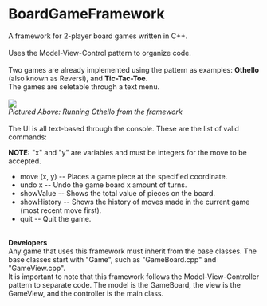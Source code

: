# BoardGameFramework
A framework for 2-player board games written in C++.
<br><br>
Uses the Model-View-Control pattern to organize code.
<br><br>
Two games are already implemented using the pattern as examples: <b>Othello</b> (also known as Reversi), and <b>Tic-Tac-Toe</b>. 
<br>
The games are seletable through a text menu.
<br><br>
<img src = http://i.imgur.com/SLXHUro.png>
<br>
<i>Pictured Above: Running Othello from the framework</i>
<br><br>
The UI is all text-based through the console. These are the list of valid commands:

<b>NOTE:</b> "x" and "y" are variables and must be integers for the move to be accepted.

<ul>
  <li>move (x, y) -- Places a game piece at the specified coordinate.</li>
  <li>undo x -- Undo the game board x amount of turns.</li>
  <li>showValue -- Shows the total value of pieces on the board.</li>
  <li>showHistory -- Shows the history of moves made in the current game (most recent move first).</li>
  <li>quit -- Quit the game.</li>
</ul>
<br>
<b>Developers</b>
<br>
Any game that uses this framework must inherit from the base classes. The base classes start with "Game", such as "GameBoard.cpp" and "GameView.cpp".
<br>
It is important to note that this framework follows the Model-View-Controller pattern to separate code. The model is the GameBoard, the view is the GameView, and the controller is the main class.
